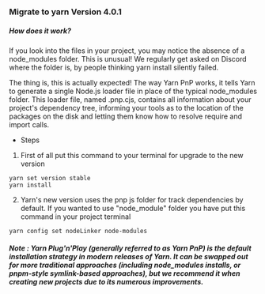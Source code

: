 ### Migrate to yarn Version 4.0.1

##### How does it work?

If you look into the files in your project, you may notice the absence of a node_modules folder. This is unusual! We regularly get asked on Discord where the folder is, by people thinking yarn install silently failed.

The thing is, this is actually expected! The way Yarn PnP works, it tells Yarn to generate a single Node.js loader file in place of the typical node_modules folder. This loader file, named .pnp.cjs, contains all information about your project's dependency tree, informing your tools as to the location of the packages on the disk and letting them know how to resolve require and import calls.

- Steps

1. First of all put this command to your terminal for upgrade to the new version

```
yarn set version stable
yarn install
```

2. Yarn's new version uses the pnp js folder for track dependencies by default. If you wanted to use "node_module" folder you have put this command in your project terminal

```
yarn config set nodeLinker node-modules
```

##### Note : Yarn Plug'n'Play (generally referred to as Yarn PnP) is the default installation strategy in modern releases of Yarn. It can be swapped out for more traditional approaches (including node_modules installs, or pnpm-style symlink-based approaches), but we recommend it when creating new projects due to its numerous improvements.
